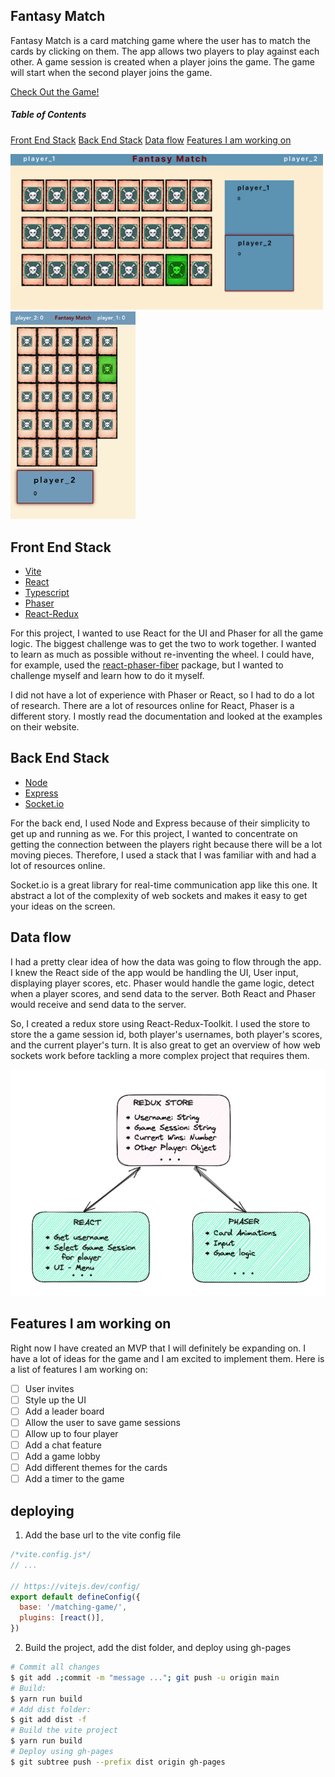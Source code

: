 ## Fantasy Match

Fantasy Match is a card matching game where the user has to match the cards by clicking on them. The app allows two players to play against each other. A game session is created when a player joins the game. The game will start when the second player joins the game.

[Check Out the Game!](https://josephmancuso.github.io/fantasy-match/)

##### Table of Contents

[Front End Stack](#front-end-stack)
[Back End Stack](#back-end-stack)
[Data flow](#data-flow)
[Features I am working on](#features-i-am-working-on)

<img src="./desktop.png" alt="An image of the game in desktop mode" width="500"/>
<br/>
<img src="./mobile.png" alt="An image of the game in mobile mode" width="200"/>

## Front End Stack

- [Vite](https://vitejs.dev/)
- [React](https://reactjs.org/)
- [Typescript](https://www.typescriptlang.org/)
- [Phaser](https://phaser.io/)
- [React-Redux](https://react-redux.js.org/)

For this project, I wanted to use React for the UI and Phaser for all the game logic. The biggest
challenge was to get the two to work together. I wanted to learn as much as possible without
re-inventing the wheel. I could have, for example, used the [react-phaser-fiber](https://www.npmjs.com/package/react-phaser-fiber)
package, but I wanted to challenge myself and learn how to do it myself.

I did not have a lot of experience with Phaser or React, so I had to do a lot of research. There
are a lot of resources online for React, Phaser is a different story. I mostly read the documentation
and looked at the examples on their website.

## Back End Stack

- [Node](https://nodejs.org/en/)
- [Express](https://expressjs.com/)
- [Socket.io](https://socket.io/)

For the back end, I used Node and Express because of their simplicity to get up and running as we. For this project, I wanted to concentrate on getting the connection between the players right because there will be a lot moving pieces. Therefore, I used a stack that I was familiar with and had a lot of resources online.

Socket.io is a great library for real-time communication app like this one. It abstract a lot of the complexity of web sockets and makes it easy to get your ideas on the screen.

## Data flow

I had a pretty clear idea of how the data was going to flow through the app. I knew the React side of the app
would be handling the UI, User input, displaying player scores, etc. Phaser would handle the game logic, detect
when a player scores, and send data to the server. Both React and Phaser would receive and send data to the server.

So, I created a redux store using React-Redux-Toolkit. I used the store to store the a game session id, both player's usernames, both player's scores, and the current player's turn. It is also great to get an overview of how web sockets work before tackling a more complex project that requires them.

[![React and Phase communicate through redux store](react-redux-2.png)](./react-redux-2.png)

## Features I am working on

Right now I have created an MVP that I will definitely be expanding on. I have a lot of ideas for the game and I am excited to implement them. Here is a list of features I am working on:

- [ ] User invites
- [ ] Style up the UI
- [ ] Add a leader board
- [ ] Allow the user to save game sessions
- [ ] Allow up to four player
- [ ] Add a chat feature
- [ ] Add a game lobby
- [ ] Add different themes for the cards
- [ ] Add a timer to the game

## deploying

1. Add the base url to the vite config file

```js
/*vite.config.js*/
// ...

// https://vitejs.dev/config/
export default defineConfig({
  base: '/matching-game/',
  plugins: [react()],
})
```

2. Build the project, add the dist folder, and deploy using gh-pages

```bash
# Commit all changes
$ git add .;commit -m "message ..."; git push -u origin main
# Build:
$ yarn run build
# Add dist folder:
$ git add dist -f
# Build the vite project
$ yarn run build
# Deploy using gh-pages
$ git subtree push --prefix dist origin gh-pages
```
